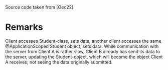 Source code taken from [Oec22].

# Remarks

Client accesses Student-class, sets data, another client accesses the same @ApplicationScoped Student object, sets data. While communication with the server from Client A is rather slow, Client B already has send its data to the server, updating the Student-object, which will become the object Client A receives, not seeing the data originally submitted. 